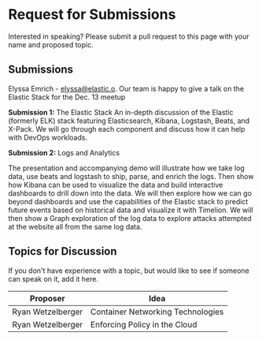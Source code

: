 # Request for Submissions

Interested in speaking?  Please submit a pull request to this page with your name and proposed topic.

## Submissions

Elyssa Emrich - elyssa@elastic.o. Our team is happy to give a talk on the Elastic Stack for the Dec. 13 meetup

**Submission 1:** 
The Elastic Stack
An in-depth discussion of the Elastic (formerly ELK) stack featuring Elasticsearch, Kibana, Logstash, Beats, and X-Pack.  We will go through each component and discuss how it can help with DevOps workloads. 

**Submission 2:** 
Logs and Analytics 

The presentation and accompanying demo will illustrate how we take log data, use beats and logstash to ship, parse, and enrich the logs.  Then show how Kibana can be used to visualize the data and build interactive dashboards to drill down into the data.  We will then explore how we can go beyond dashboards and use the capabilities of the Elastic stack to predict future events based on historical data and visualize it with Timelion.  We will then show a Graph exploration of the log data to explore attacks attempted at the website all from the same log data.

## Topics for Discussion
If you don't have experience with a topic, but would like to see if someone can speak on it, add it here.

Proposer | Idea
---------- | ----------
Ryan Wetzelberger | Container Networking Technologies
Ryan Wetzelberger | Enforcing Policy in the Cloud
